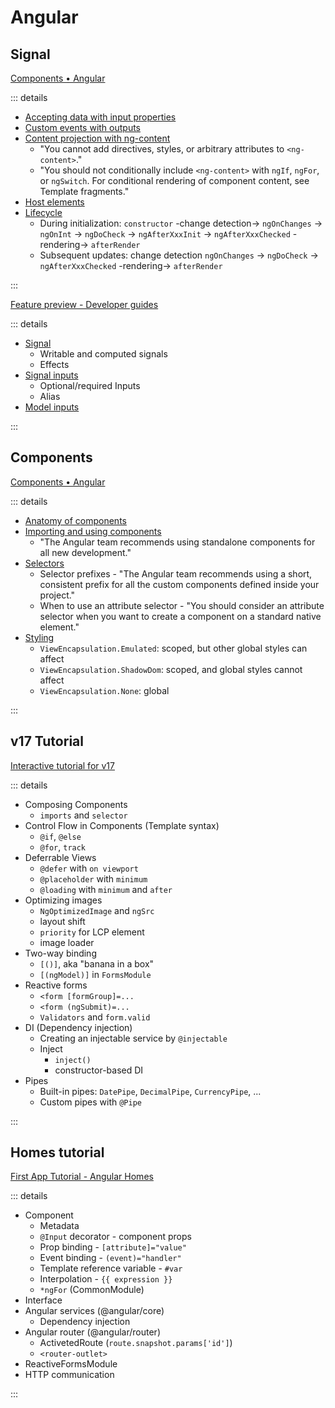 # Angular <Tag variant="brand" value='5.5 h' />

## Signal <Tag value="1 h" />

<Timestamp value="March 1, 2024" />

[Components • Angular](https://angular.dev/guide/components)

::: details

- [Accepting data with input properties](https://angular.dev/guide/components/inputs)
- [Custom events with outputs](https://angular.dev/guide/components/outputs)
- [Content projection with ng-content](https://angular.dev/guide/components/content-projection)
  - "You cannot add directives, styles, or arbitrary attributes to `<ng-content>`."
  - "You should not conditionally include `<ng-content>` with `ngIf`, `ngFor`, or `ngSwitch`. For conditional rendering of component content, see Template fragments."
- [Host elements](https://angular.dev/guide/components/host-elements)
- [Lifecycle](https://angular.dev/guide/components/lifecycle)
  - During initialization: `constructor` -change detection-> `ngOnChanges` -> `ngOnInt` -> `ngDoCheck` -> `ngAfterXxxInit` -> `ngAfterXxxChecked` -rendering-> `afterRender`
  - Subsequent updates: change detection `ngOnChanges` -> `ngDoCheck` -> `ngAfterXxxChecked` -rendering-> `afterRender`

:::

[Feature preview - Developer guides](https://angular.io/guide/signals)

::: details

- [Signal](https://angular.io/guide/signals)
  - Writable and computed signals
  - Effects
- [Signal inputs](https://angular.io/guide/signal-inputs)
  - Optional/required Inputs
  - Alias
- [Model inputs](https://angular.io/guide/model-inputs)

:::

## Components <Tag value="0.5 h" />

<Timestamp value="January 28, 2024" />

[Components • Angular](https://angular.dev/guide/components)

::: details

- [Anatomy of components](https://angular.dev/guide/components)
- [Importing and using components](https://angular.dev/guide/components/importing)
  - "The Angular team recommends using standalone components for all new development."
- [Selectors](https://angular.dev/guide/components/selectors)
  - Selector prefixes - "The Angular team recommends using a short, consistent prefix for all the custom components defined inside your project."
  - When to use an attribute selector - "You should consider an attribute selector when you want to create a component on a standard native element."
- [Styling](https://angular.dev/guide/components/styling)
  - `ViewEncapsulation.Emulated`: scoped, but other global styles can affect
  - `ViewEncapsulation.ShadowDom`: scoped, and global styles cannot affect
  - `ViewEncapsulation.None`: global

:::

## v17 Tutorial <Tag value="1.5 h" />

<Timestamp value="January 27, 2024" />

[Interactive tutorial for v17](https://angular.dev/tutorials/learn-angular)

::: details

- Composing Components
  - `imports` and `selector`
- Control Flow in Components (Template syntax)
  - `@if`, `@else`
  - `@for`, `track`
- Deferrable Views
  - `@defer` with `on viewport`
  - `@placeholder` with `minimum`
  - `@loading` with `minimum` and `after`
- Optimizing images
  - `NgOptimizedImage` and `ngSrc`
  - layout shift
  - `priority` for LCP element
  - image loader
- Two-way binding
  - `[()]`, aka "banana in a box"
  - `[(ngModel)]` in `FormsModule`
- Reactive forms
  - `<form [formGroup]=...`
  - `<form (ngSubmit)=...`
  - `Validators` and `form.valid`
- DI (Dependency injection)
  - Creating an injectable service by `@injectable`
  - Inject
    - `inject()`
    - constructor-based DI
- Pipes
  - Built-in pipes: `DatePipe`, `DecimalPipe`, `CurrencyPipe`, ...
  - Custom pipes with `@Pipe`

:::

## Homes tutorial <Tag value="2.5 h" />

<Timestamp value="January 26, 2024" />

[First App Tutorial - Angular Homes](https://angular.io/tutorial/first-app)

::: details

- Component
  - Metadata
  - `@Input` decorator - component props
  - Prop binding - `[attribute]="value"`
  - Event binding - `(event)="handler"`
  - Template reference variable - `#var`
  - Interpolation - `{{ expression }}`
  - `*ngFor` (CommonModule)
- Interface
- Angular services (@angular/core)
  - Dependency injection
- Angular router (@angular/router)
  - ActivetedRoute (`route.snapshot.params['id']`)
  - `<router-outlet>`
- ReactiveFormsModule
- HTTP communication

:::
